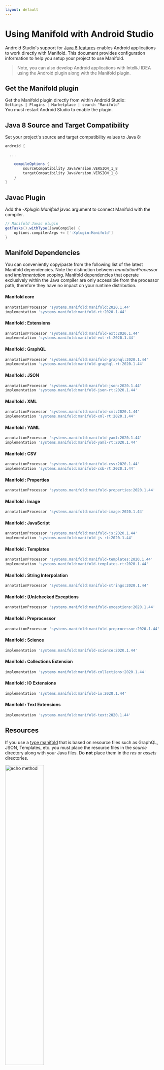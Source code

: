 ```yaml
---
layout: default
---
```


# Using Manifold with Android Studio

Android Studio's support for [Java 8 features](https://developer.android.com/studio/write/java8-support.html) enables
Android applications to work directly with Manifold. This document provides configuration information to help you setup
your project to use Manifold.

>Note, you can also develop Android applications with IntelliJ IDEA using the Android plugin along with the Manifold
>plugin. 

## Get the Manifold plugin
Get the Manifold plugin directly from within Android Studio:
<br>
`Settings | Plugins | Marketplace | search "Manifold"`
<br>
You must restart Android Studio to enable the plugin. 
 
## Java 8 Source and Target Compatibility 
Set your project's source and target compatibility values to Java 8:

```groovy
android {

  ...

    compileOptions {
        sourceCompatibility JavaVersion.VERSION_1_8
        targetCompatibility JavaVersion.VERSION_1_8
    }
}
```

## Javac Plugin
Add the *-Xplugin:Manifold* javac argument to connect Manifold with the compiler.

```groovy
// Manifold Javac plugin
getTasks().withType(JavaCompile) {
    options.compilerArgs += ['-Xplugin:Manifold']
}
```    

## Manifold Dependencies
You can conveniently copy/paste from the following list of the latest Manifold dependencies. Note the distinction
between *annotationProcessor* and *implementation* scoping. Manifold dependencies that operate exclusively within the
Java compiler are only accessible from the processor path, therefore they have no impact on your runtime distribution.

#### Manifold core
```groovy
annotationProcessor 'systems.manifold:manifold:2020.1.44'
implementation 'systems.manifold:manifold-rt:2020.1.44'
```
#### Manifold : Extensions
```groovy
annotationProcessor 'systems.manifold:manifold-ext:2020.1.44'
implementation 'systems.manifold:manifold-ext-rt:2020.1.44'
```
#### Manifold : GraphQL
```groovy
annotationProcessor 'systems.manifold:manifold-graphql:2020.1.44'
implementation 'systems.manifold:manifold-graphql-rt:2020.1.44'
```
#### Manifold : JSON
```groovy
annotationProcessor 'systems.manifold:manifold-json:2020.1.44'
implementation 'systems.manifold:manifold-json-rt:2020.1.44'
```
#### Manifold : XML
```groovy
annotationProcessor 'systems.manifold:manifold-xml:2020.1.44'
implementation 'systems.manifold:manifold-xml-rt:2020.1.44'
```
#### Manifold : YAML
```groovy
annotationProcessor 'systems.manifold:manifold-yaml:2020.1.44'
implementation 'systems.manifold:manifold-yaml-rt:2020.1.44'
```
#### Manifold : CSV
```groovy
annotationProcessor 'systems.manifold:manifold-csv:2020.1.44'
implementation 'systems.manifold:manifold-csb-rt:2020.1.44'
```
#### Manifold : Properties
```groovy
annotationProcessor 'systems.manifold:manifold-properties:2020.1.44'
```
#### Manifold : Image
```groovy
annotationProcessor 'systems.manifold:manifold-image:2020.1.44'
```
#### Manifold : JavaScript
```groovy
annotationProcessor 'systems.manifold:manifold-js:2020.1.44'
implementation 'systems.manifold:manifold-js-rt:2020.1.44'
```
#### Manifold : Templates
```groovy
annotationProcessor 'systems.manifold:manifold-templates:2020.1.44'
implementation 'systems.manifold:manifold-templates-rt:2020.1.44'
```
#### Manifold : String Interpolation
```groovy
annotationProcessor 'systems.manifold:manifold-strings:2020.1.44'
```
#### Manifold : (Un)checked Exceptions
```groovy
annotationProcessor 'systems.manifold:manifold-exceptions:2020.1.44'
```
#### Manifold : Preprocessor
```groovy
annotationProcessor 'systems.manifold:manifold-preprocessor:2020.1.44'
```
#### Manifold : Science
```groovy
implementation 'systems.manifold:manifold-science:2020.1.44'
```
#### Manifold : Collections Extension
```groovy
implementation 'systems.manifold:manifold-collections:2020.1.44'
```
#### Manifold : IO Extensions
```groovy
implementation 'systems.manifold:manifold-io:2020.1.44'
```
#### Manifold : Text Extensions
```groovy
implementation 'systems.manifold:manifold-text:2020.1.44'
```

## Resources

If you use a [type manifold](https://github.com/manifold-systems/manifold/tree/master/manifold-core-parent/manifold#the-big-picture)
that is based on resource files such as GraphQL, JSON, Templates, etc. you must place the resource files in the 
*source* directory along with your Java files.  Do **not** place them in the *res* or *assets* directories.
 
<p><img src="http://manifold.systems/images/android_resources.png" alt="echo method" width="50%" height="50%"/></p> 

